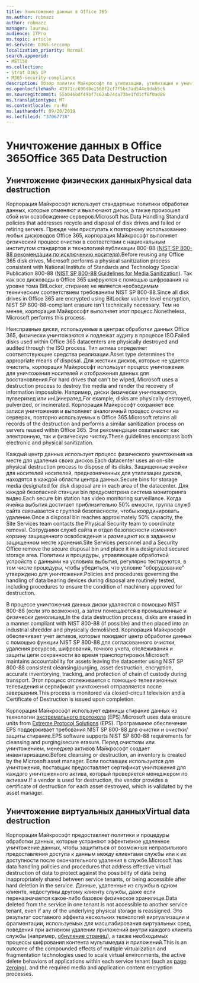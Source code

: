 ```yaml
---
title: Уничтожение данных в Office 365
ms.author: robmazz
author: robmazz
manager: laurawi
audience: ITPro
ms.topic: article
ms.service: O365-seccomp
localization_priority: Normal
search.appverid:
- MET150
ms.collection:
- Strat_O365_IP
- M365-security-compliance
description: Обзор политик Майкрософт по утилизации, утилизации и уничтожению дисков и серверов центра обработки данных Office 365.
ms.openlocfilehash: 41971cc690d0e1560f2cf7f5bc3ad544e8dab5c6
ms.sourcegitcommit: 55a046bdf49bf7c62ab74da73be1fd1cf6f0ad86
ms.translationtype: MT
ms.contentlocale: ru-RU
ms.lasthandoff: 09/20/2019
ms.locfileid: "37067718"
---
```

# <a name="office-365-data-destruction"></a><span data-ttu-id="f7875-103">Уничтожение данных в Office 365</span><span class="sxs-lookup"><span data-stu-id="f7875-103">Office 365 Data Destruction</span></span>

## <a name="physical-data-destruction"></a><span data-ttu-id="f7875-104">Уничтожение физических данных</span><span class="sxs-lookup"><span data-stu-id="f7875-104">Physical data destruction</span></span>

<span data-ttu-id="f7875-105">Корпорация Майкрософт использует стандартные политики обработки данных, которые отменяют и выключают диски, а также произошел сбой или освобождение серверов.</span><span class="sxs-lookup"><span data-stu-id="f7875-105">Microsoft has Data Handling Standard policies that addresses recycle and disposal of disk drives and failed or retiring servers.</span></span> <span data-ttu-id="f7875-106">Прежде чем приступать к повторному использованию любых дисководов Office 365, корпорация Майкрософт выполняет физический процесс очистки в соответствии с национальным институтом стандартов и технологией публикации 800-88 ([NIST SP 800-88 рекомендации по исключению носителя](http://nvlpubs.nist.gov/nistpubs/SpecialPublications/NIST.SP.800-88r1.pdf)).</span><span class="sxs-lookup"><span data-stu-id="f7875-106">Before reusing any Office 365 disk drives, Microsoft performs a physical sanitization process consistent with National Institute of Standards and Technology Special Publication 800-88 ([NIST SP 800-88 Guidelines for Media Sanitization](http://nvlpubs.nist.gov/nistpubs/SpecialPublications/NIST.SP.800-88r1.pdf)).</span></span> <span data-ttu-id="f7875-107">Так как все дисководы в Office 365 шифруются с помощью шифрования на уровне тома BitLocker, стирание не является необходимым техническим соответствием требованиям NIST SP 800-88.</span><span class="sxs-lookup"><span data-stu-id="f7875-107">Since all disk drives in Office 365 are encrypted using BitLocker volume level encryption, NIST SP 800-88-compliant erasure isn't technically necessary.</span></span> <span data-ttu-id="f7875-108">Тем не менее, корпорация Майкрософт выполняет этот процесс.</span><span class="sxs-lookup"><span data-stu-id="f7875-108">Nonetheless, Microsoft performs this process.</span></span>

<span data-ttu-id="f7875-109">Неисправные диски, используемые в центрах обработки данных Office 365, физически уничтожаются и подлежат аудиту в процессе ISO.</span><span class="sxs-lookup"><span data-stu-id="f7875-109">Failed disks used within Office 365 datacenters are physically destroyed and audited through the ISO process.</span></span> <span data-ttu-id="f7875-110">Тип актива определяет соответствующие средства реализации.</span><span class="sxs-lookup"><span data-stu-id="f7875-110">Asset type determines the appropriate means of disposal.</span></span> <span data-ttu-id="f7875-111">Для жестких дисков, которые не удается очистить, корпорация Майкрософт использует процесс уничтожения для уничтожения носителей и отображения данных для восстановления.</span><span class="sxs-lookup"><span data-stu-id="f7875-111">For hard drives that can't be wiped, Microsoft uses a destruction process to destroy the media and render the recovery of information impossible.</span></span> <span data-ttu-id="f7875-112">Например, диски физически уничтожаются, пулверизед или инЦинератед.</span><span class="sxs-lookup"><span data-stu-id="f7875-112">For example, disks are physically destroyed, pulverized, or incinerated.</span></span> <span data-ttu-id="f7875-113">Корпорация Майкрософт сохраняет все записи уничтожения и выполняет аналогичный процесс очистки на серверах, повторно используемых в Office 365.</span><span class="sxs-lookup"><span data-stu-id="f7875-113">Microsoft retains all records of the destruction and performs a similar sanitization process on servers reused within Office 365.</span></span> <span data-ttu-id="f7875-114">Эти рекомендации охватывают как электронную, так и физическую чистку.</span><span class="sxs-lookup"><span data-stu-id="f7875-114">These guidelines encompass both electronic and physical sanitization.</span></span>

<span data-ttu-id="f7875-115">Каждый центр данных использует процесс физического уничтожения на месте для удаления своих дисков.</span><span class="sxs-lookup"><span data-stu-id="f7875-115">Each datacenter uses an on-site physical destruction process to dispose of its disks.</span></span> <span data-ttu-id="f7875-116">Защищенные ячейки для носителей носителей, предназначенных для утилизации дисков, находятся в каждой области центра данных.</span><span class="sxs-lookup"><span data-stu-id="f7875-116">Secure bins for storage media designated for disk disposal are in each area of the datacenter.</span></span> <span data-ttu-id="f7875-117">Для каждой безопасной станции bin предусмотрена система мониторинга видео.</span><span class="sxs-lookup"><span data-stu-id="f7875-117">Each secure bin station has video monitoring surveillance.</span></span> <span data-ttu-id="f7875-118">Когда ячейка выбытия достигает приблизительно 50% емкости, группа служб сайта связывается с группой безопасности, чтобы координировать удаление.</span><span class="sxs-lookup"><span data-stu-id="f7875-118">Once a disposal bin reaches approximately 50% capacity, the Site Services team contacts the Physical Security team to coordinate removal.</span></span> <span data-ttu-id="f7875-119">Сотрудники служб сайта и отдел безопасности изменяют корзину защищенного освобождения и размещают их в заданном защищенном месте хранения.</span><span class="sxs-lookup"><span data-stu-id="f7875-119">Site Services personnel and a Security Office remove the secure disposal bin and place it in a designated secured storage area.</span></span> <span data-ttu-id="f7875-120">Политики и процедуры, управляющие обработкой устройств с данными на условиях выбытия, регулярно тестируются, в том числе процедуры, чтобы убедиться, что условие "оборудование" утверждено для уничтожения.</span><span class="sxs-lookup"><span data-stu-id="f7875-120">Policies and procedures governing the handling of data bearing devices during disposal are routinely tested, including procedures to ensure the condition of machinery approved for destruction.</span></span>

<span data-ttu-id="f7875-121">В процессе уничтожения данных диски удаляются с помощью NIST 800-88 (если это возможно), а затем помещаются в промышленные и физически демолишед.</span><span class="sxs-lookup"><span data-stu-id="f7875-121">In the data destruction process, disks are erased in a manner compliant with NIST 800-88 (if possible) and then placed into an industrial shredder and physically demolished.</span></span> <span data-ttu-id="f7875-122">Корпорация Майкрософт обеспечивает учет активов, которые покидают центр обработки данных с помощью функции NIST SP 800-88 для согласованного очистки, удаления ресурсов, шифрования, точного учета, отслеживания и защиты цепи сохранности во время транспортировки.</span><span class="sxs-lookup"><span data-stu-id="f7875-122">Microsoft maintains accountability for assets leaving the datacenter using NIST SP 800-88 consistent cleansing/purging, asset destruction, encryption, accurate inventorying, tracking, and protection of chain of custody during transport.</span></span> <span data-ttu-id="f7875-123">Этот процесс отслеживается с помощью телевизионных телевидения и сертификат уничтожения отправляется после завершения.</span><span class="sxs-lookup"><span data-stu-id="f7875-123">This process is monitored via closed-circuit television and a Certificate of Destruction is issued upon completion.</span></span>

<span data-ttu-id="f7875-124">Корпорация Майкрософт использует единицы стирание данных из технологии [экстремального протокола](http://www.enterprisedataerasure.com/) (EPS).</span><span class="sxs-lookup"><span data-stu-id="f7875-124">Microsoft uses data erasure units from [Extreme Protocol Solutions](http://www.enterprisedataerasure.com/) (EPS).</span></span> <span data-ttu-id="f7875-125">Программное обеспечение EPS поддерживает требования NIST SP 800-88 для очистки и очистки/защиты стирание.</span><span class="sxs-lookup"><span data-stu-id="f7875-125">EPS software supports NIST SP 800-88 requirements for cleansing and purging/secure erasure.</span></span> <span data-ttu-id="f7875-126">Перед очисткам или уничтожением, менеджер активов Майкрософт создает инвентаризацию.</span><span class="sxs-lookup"><span data-stu-id="f7875-126">Before cleansing or destruction, an inventory is created by the Microsoft asset manager.</span></span> <span data-ttu-id="f7875-127">Если поставщик используется для уничтожения, поставщик предоставляет сертификат уничтожения для каждого уничтоженного актива, который проверяется менеджером по активам.</span><span class="sxs-lookup"><span data-stu-id="f7875-127">If a vendor is used for destruction, the vendor provides a certificate of destruction for each asset destroyed, which is validated by the asset manager.</span></span>

## <a name="virtual-data-destruction"></a><span data-ttu-id="f7875-128">Уничтожение виртуальных данных</span><span class="sxs-lookup"><span data-stu-id="f7875-128">Virtual data destruction</span></span>

<span data-ttu-id="f7875-129">Корпорация Майкрософт предоставляет политики и процедуры обработки данных, которые устраняют эффективное удаленное уничтожение данных, чтобы защититься от возможных неправильного предоставления доступа к данным между клиентами службы или к их доступности после окончательного удаления в службе.</span><span class="sxs-lookup"><span data-stu-id="f7875-129">Microsoft has data handling policies and procedures that address effective virtual destruction of data to protect against the possibility of data being inappropriately shared between service tenants, or being accessible after hard deletion in the service.</span></span> <span data-ttu-id="f7875-130">Данные, удаленные из службы в одном клиенте, недоступны другому клиенту службы, даже если переназначается какое-либо базовое физическое хранилище.</span><span class="sxs-lookup"><span data-stu-id="f7875-130">Data deleted from the service in one tenant is not accessible to another service tenant, even if any of the underlying physical storage is reassigned.</span></span> <span data-ttu-id="f7875-131">Это результат составного эффекта нескольких технологий виртуализации и фрагментации, используемых для масштабирования виртуальных сред, поведения при активном удалении приложений внутри каждого клиента службы (например, [обнуление страниц](https://docs.microsoft.com/office365/securitycompliance/office-365-exchange-online-data-deletion#page-zeroing)), а также необходимых процессы шифрования контента мультимедиа и приложений.</span><span class="sxs-lookup"><span data-stu-id="f7875-131">This is an outcome of the compounded effects of multiple virtualization and fragmentation technologies used to scale virtual environments, the active delete behaviors of applications within each service tenant (such as [page zeroing](https://docs.microsoft.com/office365/securitycompliance/office-365-exchange-online-data-deletion#page-zeroing)), and the required media and application content encryption processes.</span></span>